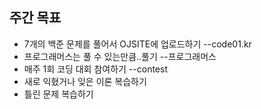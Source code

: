 ## 주간 목표
- 7개의 백준 문제를 풀어서 OJSITE에 업로드하기 --code01.kr
- 프로그래머스는 풀 수 있는만큼..풀기 --프로그래머스
- 매주 1회 코딩 대회 참여하기 --contest
- 새로 익혔거나 잊은 이론 복습하기
- 틀린 문제 복습하기
